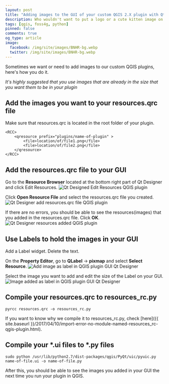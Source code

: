 ```yaml
---
layout: post
title: "Adding images to the GUI of your custom QGIS 2.X plugin with Qt Designer"
description: Who wouldn't want to put a logo or a cute kitten image on their QGIS plugin?
tags: [qgis, foss4g, python]
pinned: false
comments: true
og_type: article
image:
  facebook: /img/site/images/BNHR-bg.webp
  twitter: /img/site/images/BNHR-bg.webp
---
```


Sometimes we want or need to add images to our custom QGIS plugins, here's how you do it.

*It's highly suggested that you use images that are already in the size that you want them to be in your plugin*

## Add the images you want to your resources.qrc file
Make sure that resources.qrc is located in the root folder of your plugin.
```
<RCC>
    <qresource prefix="plugins/name-of-plugin" >
        <file>location/of/file1.png</file>
        <file>location/of/file2.png</file>
    </qresource>
</RCC>
```

## Add the resources.qrc file to your GUI
Go to the **Resource Browser** located at the bottom right part of Qt Designer and click Edit Resources.
<img class="img-fluid" src="{{ site.assets }}/img/posts/2017-04-10-adding-images-to-the-gui-of-your-custom-qgis-plugin/img-000.png" alt="Qt Designed Edit Resources QGIS plugin">

Click **Open Resource File** and select the resources.qrc file you created.<br>
<img class="img-fluid" src="{{ site.assets }}/img/posts/2017-04-10-adding-images-to-the-gui-of-your-custom-qgis-plugin/img-002.png" alt="Qt Designer add resources.qrc file QGIS plugin">

If there are no errors, you should be able to see the resources(images) that you added in the resources.qrc file. Click **OK**.
<img class="img-fluid" src="{{ site.assets }}/img/posts/2017-04-10-adding-images-to-the-gui-of-your-custom-qgis-plugin/img-004.png" alt="Qt Designer resources added QGIS plugin">

## Use Labels to hold the images in your GUI
Add a Label widget. Delete the text.

On the **Property Editor**, go to **QLabel** -> **pixmap** and select **Select Resource**.
<img class="img-fluid" src="{{ site.assets }}/img/posts/2017-04-10-adding-images-to-the-gui-of-your-custom-qgis-plugin/img-004.png" alt="Add image as label in QGIS plugin GUI Qt Designer">

Select the image you want to add and edit the size of the Label on your GUI.
<img class="img-fluid" src="{{ site.assets }}/img/posts/2017-04-10-adding-images-to-the-gui-of-your-custom-qgis-plugin/img-005.png" alt="Image added as label in QGIS plugin GUI Qt Designer">


## Compile your resources.qrc to resources_rc.py
```shell
pyrcc resources.qrc -o resources_rc.py
```

If you want to know why we compile it to resources_rc.py, check [here]({{ site.baseurl }}/2017/04/10/import-error-no-module-named-resources_rc-qgis-plugin.html).

## Compile your *.ui files to *.py files
```shell
sudo python /usr/lib/python2.7/dist-packages/qgis/PyQt/uic/pyuic.py name-of-file.ui -o name-of-file.py
```

After this, you should be able to see the images you added in your GUI the next time you run your plugin in QGIS.
